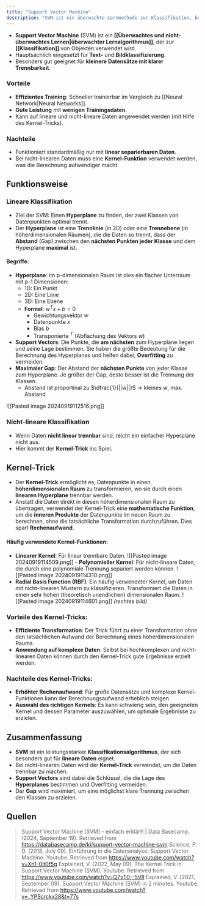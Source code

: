 ```yaml
---
title: "Support Vector Machine"
description: "SVM ist ein überwachte Lernmethode zur Klassifikation, besonders für kleine Datensätze. Sie findet einen optimalen Hyperplane zur Trennung von Klassen, verwendet Kernel-Trick für nicht-lineare Daten und maximiert den Gap für bessere Generalisierung."
---
```


- **Support Vector Machine** (SVM) ist ein **[[Überwachtes und nicht-überwachtes Lernen|überwachter Lernalgorithmus]]**, der zur **[[Klassifikation]]** von Objekten verwendet wird. 
- Hauptsächlich eingesetzt für **Text-** und **Bildklassifizierung**.
- Besonders gut geeignet für **kleinere Datensätze mit klarer Trennbarkeit**.

### Vorteile
- **Effizientes Training**: Schneller trainierbar im Vergleich zu [[Neural Network|Neural Networks]]. 
- **Gute Leistung** mit **wenigen Trainingsdaten**. 
- Kann auf lineare und nicht-lineare Daten angewendet werden (mit Hilfe des Kernel-Tricks). 

### Nachteile 
- Funktioniert standardmäßig nur mit **linear separierbaren Daten**.
- Bei nicht-linearen Daten muss eine **Kernel-Funktion** verwendet werden, was die Berechnung aufwendiger macht.

## Funktionsweise

### Lineare Klassifikation
- Ziel der SVM: Einen **Hyperplane** zu finden, der zwei Klassen von Datenpunkten optimal trennt.
- Der **Hyperplane** ist eine **Trennlinie** (in 2D) oder eine **Trennebene** (in höherdimensionalen Räumen), die die Daten so trennt, dass der **Abstand** (Gap) zwischen den **nächsten Punkten jeder Klasse** und dem Hyperplane **maximal** ist.

#### Begriffe:
- **Hyperplane**: Im p-dimensionalen Raum ist dies ein flacher Unterraum mit p-1 Dimensionen:
	 - 1D: Ein Punkt
	 - 2D: Eine Linie
	- 3D: Eine Ebene
	- **Formel**: $w^Tx+b=0$
		- Gewichtungsvektor $w$
		- Datenpunkte $x$
		- Bias $b$
		- Transponierte $^T$ (Abflachung des Vektors $w$)
- **Support Vectors**: Die Punkte, die **am nächsten** zum Hyperplane liegen und seine Lage bestimmen. Sie haben die größte Bedeutung für die Berechnung des Hyperplanes und helfen dabei, **Overfitting** zu vermeiden.
- **Maximaler Gap**: Der Abstand der **nächsten Punkte** von jeder Klasse zum Hyperplane. Je größer der Gap, desto besser ist die Trennung der Klassen.
	- Abstand ist proportinal zu $\dfrac{1}{||w||}$ -> kleines $w$, max. Abstand

![[Pasted image 20240919112516.png]]

### Nicht-lineare Klassifikation
- Wenn Daten **nicht linear trennbar** sind, reicht ein einfacher Hyperplane nicht aus.
- Hier kommt der **Kernel-Trick** ins Spiel.

## Kernel-Trick
- Der **Kernel-Trick** ermöglicht es, Datenpunkte in einen **höherdimensionalen Raum** zu transformieren, wo sie durch einen **linearen Hyperplane** trennbar werden.
- Anstatt die Daten direkt in diesen höherdimensionalen Raum zu übertragen, verwendet der Kernel-Trick eine **mathematische Funktion**, um die **inneren Produkte** der Datenpunkte im neuen Raum zu berechnen, ohne die tatsächliche Transformation durchzuführen. Dies spart **Rechenaufwand**.

#### Häufig verwendete Kernel-Funktionen:
- **Linearer Kernel**: Für linear trennbare Daten.
![[Pasted image 20240919114509.png]]  - **Polynomieller Kernel**: Für nicht-lineare Daten, die durch eine polynomiale Trennung separiert werden können.
![[Pasted image 20240919114310.png]]
- **Radial Basis Function (RBF)**: Ein häufig verwendeter Kernel, um Daten mit nicht-linearen Mustern zu klassifizieren. Transformiert die Daten in einen sehr hohen (theoretisch unendlichen) dimensionalen Raum.
![[Pasted image 20240919114601.png]]
*(rechtes bild)*


### Vorteile des Kernel-Tricks:
- **Effiziente Transformation**: Der Trick führt zu einer Transformation ohne den tatsächlichen Aufwand der Berechnung eines höherdimensionalen Raums.
- **Anwendung auf komplexe Daten**: Selbst bei hochkomplexen und nicht-linearen Daten können durch den Kernel-Trick gute Ergebnisse erzielt werden.

### Nachteile des Kernel-Tricks:
- **Erhöhter Rechenaufwand**: Für große Datensätze und komplexe Kernel-Funktionen kann der Berechnungsaufwand erheblich steigen.
- **Auswahl des richtigen Kernels**: Es kann schwierig sein, den geeigneten Kernel und dessen Parameter auszuwählen, um optimale Ergebnisse zu erzielen.

## Zusammenfassung
- **SVM** ist ein leistungsstarker **Klassifikationsalgorithmus**, der sich besonders gut für **lineare Daten** eignet.
- Bei nicht-linearen Daten wird der **Kernel-Trick** verwendet, um die Daten trennbar zu machen.
- **Support Vectors** sind dabei die Schlüssel, die die Lage des **Hyperplanes** bestimmen und Overfitting vermeiden.
- Der **Gap** wird maximiert, um eine möglichst klare Trennung zwischen den Klassen zu erzielen.
  
## Quellen

> Support Vector Machine (SVM) - einfach erklärt! | Data Basecamp. (2024, September 19). Retrieved from https://databasecamp.de/ki/support-vector-machine-svm
> Science, P. D. (2018, July 09). Einführung in die Datenanalyse: Support Vector Machine. Youtube. Retrieved from https://www.youtube.com/watch?v=Xn1-0it0f5g 
> Explained, V. (2022, May 09). The Kernel Trick in Support Vector Machine (SVM). Youtube. Retrieved from https://www.youtube.com/watch?v=Q7vT0--5VII
> Explained, V. (2021, September 09). Support Vector Machine (SVM) in 2 minutes. Youtube. Retrieved from https://www.youtube.com/watch?v=_YPScrckx28&t=77s